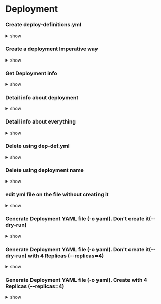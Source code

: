 # Deployment

### Create deploy-definitions.yml 
<details><summary>show</summary>

```bash
apiVersion: apps/v1
kind: Deployment
metadata:
  name: myapp-deployment
  labels:
    type: webserver
spec:
  replicas: 3
  template:
    metadata:
      name: app-pod
      labels:
        type: webserver
    spec:
      containers:
        - name: nginx-container
          image: nginx
        - name: redis-container
          image: redis
  selector:
    matchLabels:
      type: webserver
```
```bash
kubectl create -f deploy-def.yml
kubectl get deployments [ kubectl get deployment myapp-deployment ]
```
</details>

### Create a deployment Imperative way  
<details><summary>show</summary>

```bash
// For deployment, you do not need generator
kubectl run nginx --image=nginx

Recommended way:
kubectl create deployment --image=nginx nginx
```
</details>

### Get Deployment info
<details><summary>show</summary>

```bash
kubectl get deployments
kubectl get deployments -o wide  // give which containers are in deployment
```
</details>

### Detail info about deployment
<details><summary>show</summary>

```bash
kubectl describe deployments myapp-deployment
```
</details>

### Detail info about everything
<details><summary>show</summary>

```bash
kubectl get all
```
</details>

### Delete using dep-def.yml 
<details><summary>show</summary>

```bash
kubectl delete -f dep-def.yml
```
</details>

### Delete using deployment name
<details><summary>show</summary>

```bash
kubectl delete deployments myapp-deployment
```
</details>

### edit yml file on the file without creating it
<details><summary>show</summary>

```bash
kubectl edit deployment my-deployment
Then edit the file to make the necessary changes, delete and re-create the pod.
```
</details>


### Generate Deployment YAML file (-o yaml). Don't create it(--dry-run)
<details><summary>show</summary>

```bash
kubectl run nginx --image=nginx --dry-run -o yaml
OR
kubectl create deployment --image=nginx nginx --dry-run -o yaml
```
</details>

### Generate Deployment YAML file (-o yaml). Don't create it(--dry-run) with 4 Replicas (--replicas=4)
<details><summary>show</summary>

```bash
kubectl run nginx --image=nginx --dry-run --replicas=4 -o yaml

//kubectl create deployment does not have a --replicas option. You could first create it and then scale it using the kubectl scale command

Use the command 
```bash
kubectl create deployment webapp --image=kodekloud/webapp-color```
Then scale the webapp to 3 using command 
```bash
kubectl scale deployment/webapp --replicas=3```
```
</details>

### Generate Deployment YAML file (-o yaml). Create with 4 Replicas (--replicas=4)
<details><summary>show</summary>

```bash
kubectl run nginx --image=nginx --dry-run --replicas=4 -o yaml > nginx-deployment.yaml
```
</details>
